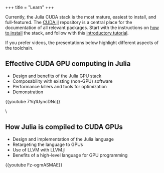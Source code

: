 +++
title = "Learn"
+++

Currently, the Julia CUDA stack is the most mature, easiest to install, and
full-featured.
The [CUDA.jl](https://juliagpu.gitlab.io/CUDA.jl/) repository is
a central place for the documentation of all relevant packages.
Start with the instructions on [how to install](https://juliagpu.gitlab.io/CUDA.jl/installation/overview/) the stack, and follow with this [introductory tutorial](https://juliagpu.gitlab.io/CUDA.jl/tutorials/introduction/).

If you prefer videos, the presentations below highlight different aspects
of the toolchain.

## Effective CUDA GPU computing in Julia

* Design and benefits of the Julia GPU stack
* Composability with existing (non-GPU) software
* Performance killers and tools for optimization
* Demonstration

{{youtube 7Yq1UyncDNc}}

\\


## How Julia is compiled to CUDA GPUs

* Design and implementation of the Julia language
* Retargeting the language to GPUs
* Use of LLVM with LLVM.jl
* Benefits of a high-level language for GPU programming

{{youtube Fz-ogmASMAE}}
